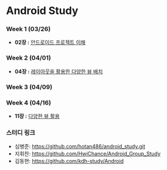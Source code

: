 # Android Study

### Week 1 (03/26)
- **02장 :** [안드로이드 프로젝트 이해](https://github.com/kdh-study/Android/blob/master/Chapter02.md)

### Week 2 (04/01)
- **04장 :** [레이아웃을 활용한 다양한 뷰 배치](https://github.com/kdh-study/Android/blob/master/Chapter04.md)

### Week 3 (04/09)

### Week 4 (04/16)
- **11장 :** [다양한 뷰 활용](https://github.com/kdh-study/Android/blob/master/Chapter11.md)

### 스터디 링크 

- 심병준: https://github.com/hotan486/android_study.git
- 지휘찬: https://github.com/HwiChance/Android_Group_Study
- 김동현: https://github.com/kdh-study/Android
